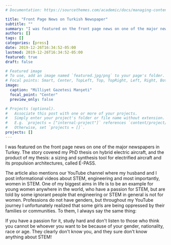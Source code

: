```yaml
---
# Documentation: https://sourcethemes.com/academic/docs/managing-content/

title: "Front Page News on Turkish Newspaper"
subtitle: ""
summary: "I was featured on the front page news on one of the major newspapers in Turkey."
authors: []
tags: []
categories: [press]
date: 2019-12-26T16:34:52-05:00
lastmod: 2019-12-26T16:34:52-05:00
featured: true
draft: false

# Featured image
# To use, add an image named `featured.jpg/png` to your page's folder.
# Focal points: Smart, Center, TopLeft, Top, TopRight, Left, Right, BottomLeft, Bottom, BottomRight.
image:
  caption: "Milliyet Gazetesi Manşeti"
  focal_point: "Center"
  preview_only: false

# Projects (optional).
#   Associate this post with one or more of your projects.
#   Simply enter your project's folder or file name without extension.
#   E.g. `projects = ["internal-project"]` references `content/project/deep-learning/index.md`.
#   Otherwise, set `projects = []`.
projects: []
---
```


I was featured on the front page news on one of the major newspapers in Turkey. The story covered my PhD thesis on hybrid electric aircraft, and the product of my thesis: a sizing and synthesis tool for electrified aircraft and its propulsion architectures, called E-PASS.

The article also mentions our YouTube channel where my husband and I post informational videos about STEM, engineering and most importantly, women in STEM. One of my biggest aims in life is to be an example for young women anywhere in the world, who have a passion for STEM, but are told by some ignorant people that engineering or STEM in general is not for women. Professions do not have genders, but throughout my YouTube journey I unfortunately realized that some girls are being oppressed by their families or communities. To them, I always say the same thing:

If you have a passion for it, study hard and don't listen to those who think you cannot be whoever you want to be because of your gender, nationality, race or age. They clearly don't know you, and they sure don't know anything about STEM!